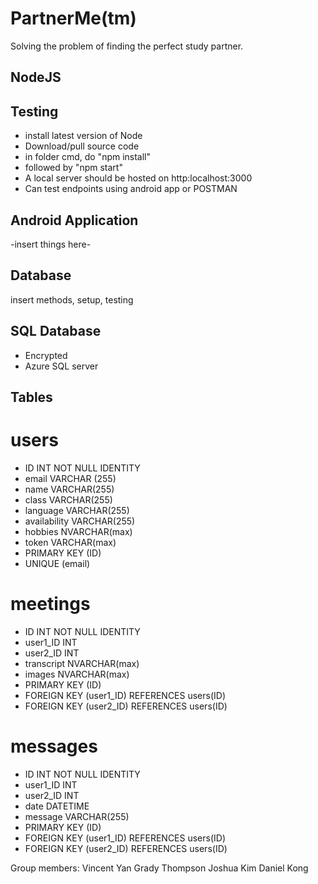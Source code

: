 # PartnerMe(tm)

Solving the problem of finding the perfect study partner.

## NodeJS

## Testing

-   install latest version of Node
-   Download/pull source code
-   in folder cmd, do "npm install"
-   followed by "npm start"
-   A local server should be hosted on http:localhost:3000
-   Can test endpoints using android app or POSTMAN

## Android Application

-insert things here-

## Database

 insert methods, setup, testing

## SQL Database

-   Encrypted
-   Azure SQL server

## Tables

#  users
-   ID INT NOT NULL IDENTITY
-   email VARCHAR (255)
-   name VARCHAR(255)
-   class VARCHAR(255)
-   language VARCHAR(255)
-   availability VARCHAR(255)
-   hobbies NVARCHAR(max)
-   token VARCHAR(max)
-   PRIMARY KEY (ID)
-   UNIQUE (email)
#   meetings
-   ID INT NOT NULL IDENTITY
-   user1_ID INT
-   user2_ID INT
-   transcript NVARCHAR(max)
-   images NVARCHAR(max)
-   PRIMARY KEY (ID)
-   FOREIGN KEY (user1_ID) REFERENCES users(ID)
-   FOREIGN KEY (user2_ID) REFERENCES users(ID)
#  messages
-   ID INT NOT NULL IDENTITY
-   user1_ID INT
-   user2_ID INT
-   date DATETIME
-   message VARCHAR(255)
-   PRIMARY KEY (ID)
-   FOREIGN KEY (user1_ID) REFERENCES users(ID)
-   FOREIGN KEY (user2_ID) REFERENCES users(ID)

Group members:
Vincent Yan
Grady Thompson
Joshua Kim
Daniel Kong
